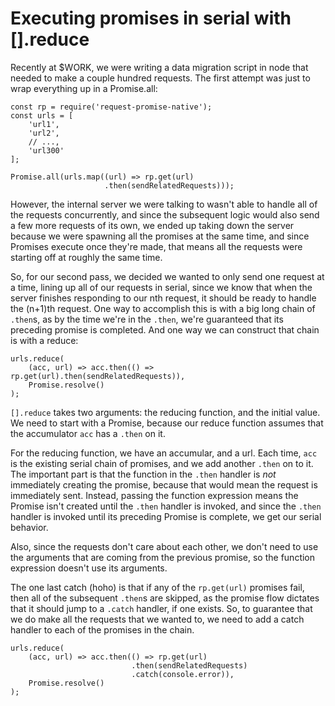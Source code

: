 # Executing promises in serial with [].reduce

Recently at $WORK, we were writing a data migration script in node
that needed to make a couple hundred requests. The first attempt was
just to wrap everything up in a Promise.all:

    const rp = require('request-promise-native');
    const urls = [
        'url1',
        'url2',
        // ...,
        'url300'
    ];

    Promise.all(urls.map((url) => rp.get(url)
                         .then(sendRelatedRequests)));


However, the internal server we were talking to wasn't able to handle
all of the requests concurrently, and since the subsequent logic would
also send a few more requests of its own, we ended up taking down the
server because we were spawning all the promises at the same time,
and since Promises execute once they're made, that means all the
requests were starting off at roughly the same time.

So, for our second pass, we decided we wanted to only send one request
at a time, lining up all of our requests in serial, since we know that
when the server finishes responding to our nth request, it should be
ready to handle the (n+1)th request. One way to accomplish this is
with a big long chain of `.then`s, as by the time we're in the
`.then`, we're guaranteed that its preceding promise is completed. And
one way we can construct that chain is with a reduce:

    urls.reduce(
        (acc, url) => acc.then(() => rp.get(url).then(sendRelatedRequests)),
        Promise.resolve()
    );

`[].reduce` takes two arguments: the reducing function, and the
initial value. We need to start with a Promise, because our reduce
function assumes that the accumulator `acc` has a `.then` on it.

For the reducing function, we have an accumular, and a url. Each time,
`acc` is the existing serial chain of promises, and we add another
`.then` on to it. The important part is that the function in the
`.then` handler is _not_ immediately creating the promise, because
that would mean the request is immediately sent. Instead, passing the
function expression means the Promise isn't created until the `.then`
handler is invoked, and since the `.then` handler is invoked until its
preceding Promise is complete, we get our serial behavior.

Also, since the requests don't care about each other, we don't need to
use the arguments that are coming from the previous promise, so the
function expression doesn't use its arguments.

The one last catch (hoho) is that if any of the `rp.get(url)` promises
fail, then all of the subsequent `.then`s are skipped, as the promise
flow dictates that it should jump to a `.catch` handler, if one
exists. So, to guarantee that we do make all the requests that we
wanted to, we need to add a catch handler to each of the promises in
the chain.


    urls.reduce(
        (acc, url) => acc.then(() => rp.get(url)
                               .then(sendRelatedRequests)
                               .catch(console.error)),
        Promise.resolve()
    );
